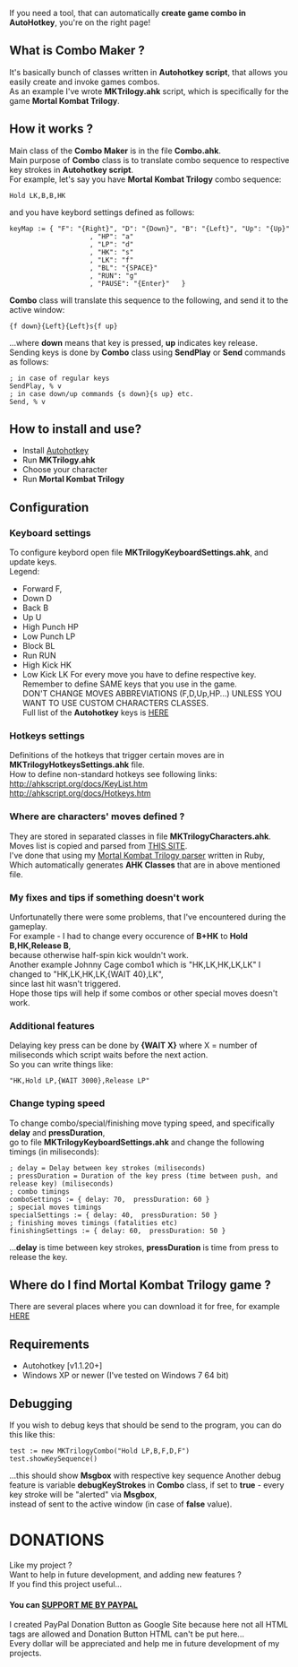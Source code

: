 If you need a tool, that can automatically **create game combo in AutoHotkey**, you're on the right page!<br />

## What is Combo Maker ?
It's basically bunch of classes written in **Autohotkey script**, that allows you easily create and invoke games combos.<br />
As an example I've wrote **MKTrilogy.ahk** script, which is specifically for the game **Mortal Kombat Trilogy**.<br />

## How it works ?
Main class of the **Combo Maker** is in the file **Combo.ahk**.<br />
Main purpose of **Combo** class is to translate combo sequence to respective key strokes in **Autohotkey script**. <br />
For example, let's say you have **Mortal Kombat Trilogy** combo sequence:
```
Hold LK,B,B,HK
```
and you have keybord settings defined as follows: <br />
```ahk
keyMap := { "F": "{Right}", "D": "{Down}", "B": "{Left}", "Up": "{Up}"
					, "HP": "a"
					, "LP": "d"
					, "HK": "s"
					, "LK": "f"
					, "BL": "{SPACE}"
					, "RUN": "g"
					, "PAUSE": "{Enter}"   }
```
**Combo** class will translate this sequence to the following, and send it to the active window:
```
{f down}{Left}{Left}s{f up}
```
...where **down** means that key is pressed, **up** indicates key release.<br />
Sending keys is done by **Combo** class using **SendPlay** or **Send** commands as follows:
```ahk
; in case of regular keys
SendPlay, % v
; in case down/up commands {s down}{s up} etc.
Send, % v
```

## How to install and use?
 - Install <a href="http://ahkscript.org/">Autohotkey</a>
 - Run **MKTrilogy.ahk**
 - Choose your character
 - Run **Mortal Kombat Trilogy**
 
 
## Configuration

### Keyboard settings
To configure keybord open file **MKTrilogyKeyboardSettings.ahk**, and update keys.<br />
Legend:
- Forward F, 
- Down D
- Back B
- Up U
- High Punch HP
- Low Punch	LP
- Block	BL
- Run RUN
- High Kick	HK
- Low Kick LK
For every move you have to define respective key.<br />
Remember to define SAME keys that you use in the game. <br />
DON'T CHANGE MOVES ABBREVIATIONS (F,D,Up,HP...) UNLESS YOU WANT TO USE CUSTOM CHARACTERS CLASSES. <br />
Full list of the **Autohotkey** keys is <a href="http://ahkscript.org/docs/KeyList.htm">HERE</a>

### Hotkeys settings
Definitions of the hotkeys that trigger certain moves are in **MKTrilogyHotkeysSettings.ahk** file.<br />
How to define non-standard hotkeys see following links: <br />
<a href="http://ahkscript.org/docs/KeyList.htm">http://ahkscript.org/docs/KeyList.htm</a><br />
<a href="http://ahkscript.org/docs/Hotkeys.htm">http://ahkscript.org/docs/Hotkeys.htm</a><br />

### Where are characters' moves defined ?
They are stored in separated classes in file **MKTrilogyCharacters.ahk**.<br />
Moves list is copied and parsed from <a href="http://www.mksecrets.net/index.php?section=mkt&lang=eng&contentID=4000">THIS SITE</a>.<br />
I've done that using my <a href="//github.com/DominikStyp/Ruby-basics/tree/master/MortalKombatTrilogyHTMLParser">Mortal Kombat Trilogy parser</a> written in Ruby,<br />
Which automatically generates **AHK Classes** that are in above mentioned file.

### My fixes and tips if something doesn't work
Unfortunatelly there were some problems, that I've encountered during the gameplay.<br />
For example - I had to change every occurence of **B+HK** to **Hold B,HK,Release B**, <br />
because otherwise half-spin kick wouldn't work.<br />
Another example Johnny Cage combo1 which is "HK,LK,HK,LK,LK" I changed to "HK,LK,HK,LK,{WAIT 40},LK",<br />
since last hit wasn't triggered.<br />
Hope those tips will help if some combos or other special moves doesn't work.<br />

### Additional features
Delaying key press can be done by **{WAIT X}** where X = number of miliseconds which script waits before the next action.<br />
So you can write things like:<br />
```ahk
"HK,Hold LP,{WAIT 3000},Release LP"
```

### Change typing speed
To change combo/special/finishing move typing speed, and specifically **delay** and **pressDuration**,<br /> 
go to file **MKTrilogyKeyboardSettings.ahk** and change the following timings (in miliseconds): <br />
```ahk
; delay = Delay between key strokes (miliseconds)
; pressDuration = Duration of the key press (time between push, and release key) (miliseconds)
; combo timings
comboSettings := { delay: 70,  pressDuration: 60 }
; special moves timings
specialSettings := { delay: 40,  pressDuration: 50 }
; finishing moves timings (fatalities etc)
finishingSettings := { delay: 60,  pressDuration: 50 }
```
...**delay** is time between key strokes, **pressDuration** is time from press to release the key.


## Where do I find Mortal Kombat Trilogy game ?
There are several places where you can download it for free, for example <a href="http://www.abandonia.com/en/games/28511/mortal+kombat+trilogy.html">HERE</a> 

## Requirements
- Autohotkey [v1.1.20+]
- Windows XP or newer (I've tested on Windows 7 64 bit)

## Debugging
If you wish to debug keys that should be send to the program, you can do this like this:
```ahk
test := new MKTrilogyCombo("Hold LP,B,F,D,F")
test.showKeySequence()
```
...this should show **Msgbox** with respective key sequence
Another debug feature is variable **debugKeyStrokes** in **Combo** class, if set to **true** - every key stroke will be "alerted" via **Msgbox**,<br />
instead of sent to the active window (in case of **false** value).

# DONATIONS
Like my project ?   
Want to help in future development, and adding new features ?   
If you find this project useful...  
#### You can <a href="https://sites.google.com/site/dominikdonationbutton/">SUPPORT ME BY PAYPAL</a>
I created PayPal Donation Button as Google Site because here not all HTML tags are allowed and Donation Button HTML can't be put here...  
Every dollar will be appreciated and help me in future development of my projects. 

